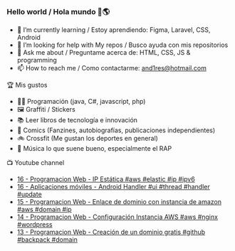 ### Hello world / Hola mundo 👋🌎

<!--
**xaca/xaca** is a ✨ _special_ ✨ repository because its `README.md` (this file) appears on your GitHub profile.

Here are some ideas to get you started:
-->

- 🌱 I’m currently learning / Estoy aprendiendo: Figma, Laravel, CSS, Android
- 🤔 I’m looking for help with My repos / Busco ayuda con mis repositorios
- 💬 Ask me about / Preguntame acerca de: HTML, CSS, JS & programming 
- 📫 How to reach me / Como contactarme: and1res@hotmail.com

🏆 Mis gustos
- 👨‍💻 Programación (java, C#, javascript, php)
- 🖼️ Graffiti / Stickers
- 📚 Leer libros de tecnología e innovación
- 💢 Comics (Fanzines, autobiografías, publicaciones independientes)
- 🚲 Crossfit (Me gustan los deportes en general)
- 🎤 Música lo que suene bueno, especialmente el RAP
<!--
📝 Frases
- "I only smile in the dark, I only smile when it's complicated" Raybiez
- "De lo que ves créete la mitad de lo que no ves no te creas nada" Kase O
-->
📺 Youtube channel
<!-- BLOG-POST-LIST:START -->
- [16 - Programacion Web - IP Estática #aws #elastic #ip #ipv6](https://www.youtube.com/watch?v=O9zmbF4m_SY)
- [16 - Aplicaciones móviles - Android Handler #ui #thread #handler #update](https://www.youtube.com/watch?v=_vN5CDOsHc0)
- [15 - Programacion Web - Enlace de dominio con instancia de amazon #aws #domain #ip](https://www.youtube.com/watch?v=wWfNzoMGxok)
- [14 - Programacion Web - Configuración Instancia AWS #aws #nginx #wordpress](https://www.youtube.com/watch?v=woPPh65ig4Q)
- [13 - Programacion Web - Creación de un dominio gratis #github #backpack #domain](https://www.youtube.com/watch?v=k3gMmLC7O5g)
<!-- BLOG-POST-LIST:END -->

